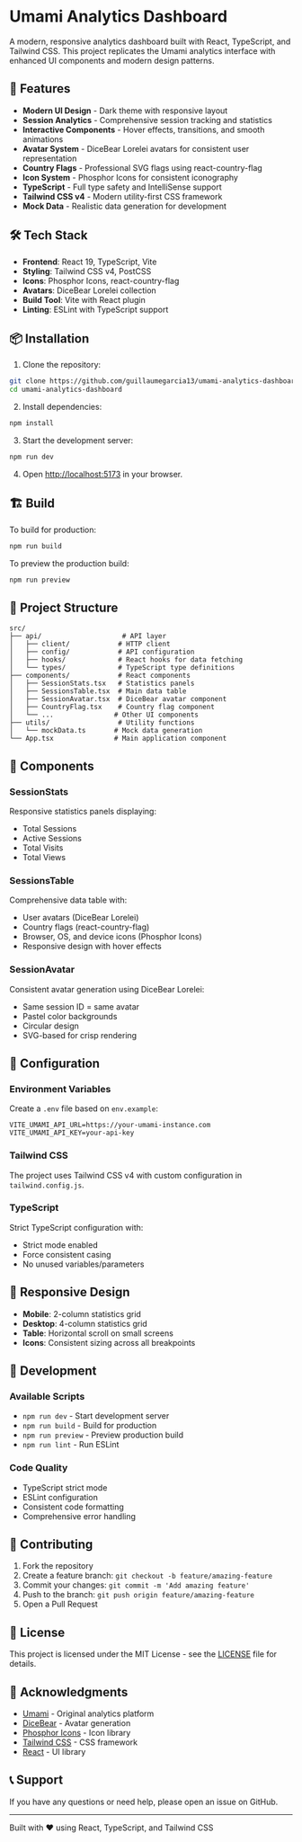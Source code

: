 # Umami Analytics Dashboard

A modern, responsive analytics dashboard built with React, TypeScript, and Tailwind CSS. This project replicates the Umami analytics interface with enhanced UI components and modern design patterns.

## 🚀 Features

- **Modern UI Design** - Dark theme with responsive layout
- **Session Analytics** - Comprehensive session tracking and statistics
- **Interactive Components** - Hover effects, transitions, and smooth animations
- **Avatar System** - DiceBear Lorelei avatars for consistent user representation
- **Country Flags** - Professional SVG flags using react-country-flag
- **Icon System** - Phosphor Icons for consistent iconography
- **TypeScript** - Full type safety and IntelliSense support
- **Tailwind CSS v4** - Modern utility-first CSS framework
- **Mock Data** - Realistic data generation for development

## 🛠️ Tech Stack

- **Frontend**: React 19, TypeScript, Vite
- **Styling**: Tailwind CSS v4, PostCSS
- **Icons**: Phosphor Icons, react-country-flag
- **Avatars**: DiceBear Lorelei collection
- **Build Tool**: Vite with React plugin
- **Linting**: ESLint with TypeScript support

## 📦 Installation

1. Clone the repository:
```bash
git clone https://github.com/guillaumegarcia13/umami-analytics-dashboard.git
cd umami-analytics-dashboard
```

2. Install dependencies:
```bash
npm install
```

3. Start the development server:
```bash
npm run dev
```

4. Open [http://localhost:5173](http://localhost:5173) in your browser.

## 🏗️ Build

To build for production:

```bash
npm run build
```

To preview the production build:

```bash
npm run preview
```

## 📁 Project Structure

```
src/
├── api/                    # API layer
│   ├── client/            # HTTP client
│   ├── config/            # API configuration
│   ├── hooks/             # React hooks for data fetching
│   └── types/             # TypeScript type definitions
├── components/            # React components
│   ├── SessionStats.tsx   # Statistics panels
│   ├── SessionsTable.tsx  # Main data table
│   ├── SessionAvatar.tsx  # DiceBear avatar component
│   ├── CountryFlag.tsx    # Country flag component
│   └── ...               # Other UI components
├── utils/                 # Utility functions
│   └── mockData.ts       # Mock data generation
└── App.tsx               # Main application component
```

## 🎨 Components

### SessionStats
Responsive statistics panels displaying:
- Total Sessions
- Active Sessions  
- Total Visits
- Total Views

### SessionsTable
Comprehensive data table with:
- User avatars (DiceBear Lorelei)
- Country flags (react-country-flag)
- Browser, OS, and device icons (Phosphor Icons)
- Responsive design with hover effects

### SessionAvatar
Consistent avatar generation using DiceBear Lorelei:
- Same session ID = same avatar
- Pastel color backgrounds
- Circular design
- SVG-based for crisp rendering

## 🔧 Configuration

### Environment Variables
Create a `.env` file based on `env.example`:

```env
VITE_UMAMI_API_URL=https://your-umami-instance.com
VITE_UMAMI_API_KEY=your-api-key
```

### Tailwind CSS
The project uses Tailwind CSS v4 with custom configuration in `tailwind.config.js`.

### TypeScript
Strict TypeScript configuration with:
- Strict mode enabled
- Force consistent casing
- No unused variables/parameters

## 📱 Responsive Design

- **Mobile**: 2-column statistics grid
- **Desktop**: 4-column statistics grid
- **Table**: Horizontal scroll on small screens
- **Icons**: Consistent sizing across all breakpoints

## 🎯 Development

### Available Scripts

- `npm run dev` - Start development server
- `npm run build` - Build for production
- `npm run preview` - Preview production build
- `npm run lint` - Run ESLint

### Code Quality

- TypeScript strict mode
- ESLint configuration
- Consistent code formatting
- Comprehensive error handling

## 🤝 Contributing

1. Fork the repository
2. Create a feature branch: `git checkout -b feature/amazing-feature`
3. Commit your changes: `git commit -m 'Add amazing feature'`
4. Push to the branch: `git push origin feature/amazing-feature`
5. Open a Pull Request

## 📄 License

This project is licensed under the MIT License - see the [LICENSE](LICENSE) file for details.

## 🙏 Acknowledgments

- [Umami](https://umami.is/) - Original analytics platform
- [DiceBear](https://dicebear.com/) - Avatar generation
- [Phosphor Icons](https://phosphoricons.com/) - Icon library
- [Tailwind CSS](https://tailwindcss.com/) - CSS framework
- [React](https://react.dev/) - UI library

## 📞 Support

If you have any questions or need help, please open an issue on GitHub.

---

Built with ❤️ using React, TypeScript, and Tailwind CSS